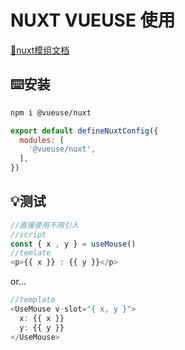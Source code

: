 # NUXT VUEUSE 使用

[:book:nuxt模组文档](https://nuxt.com/modules/vueuse)

## ⌨️安装
```sh
npm i @vueuse/nuxt
```
```js
export default defineNuxtConfig({
  modules: [
    '@vueuse/nuxt',
  ],
})
```

## 💡测试

```js
//直接使用不用引入
//script
const { x , y } = useMouse()
//temlate
<p>{{ x }} : {{ y }}</p>
```
or...
```js
//template
<UseMouse v-slot="{ x, y }">
  x: {{ x }}
  y: {{ y }}
</UseMouse>
```
